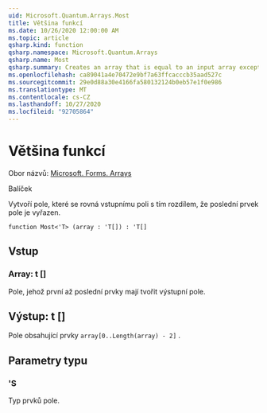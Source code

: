 ```yaml
---
uid: Microsoft.Quantum.Arrays.Most
title: Většina funkcí
ms.date: 10/26/2020 12:00:00 AM
ms.topic: article
qsharp.kind: function
qsharp.namespace: Microsoft.Quantum.Arrays
qsharp.name: Most
qsharp.summary: Creates an array that is equal to an input array except that the last array element is dropped.
ms.openlocfilehash: ca89041a4e70472e9bf7a63ffcacccb35aad527c
ms.sourcegitcommit: 29e0d88a30e4166fa580132124b0eb57e1f0e986
ms.translationtype: MT
ms.contentlocale: cs-CZ
ms.lasthandoff: 10/27/2020
ms.locfileid: "92705864"
---
```

# <a name="most-function"></a>Většina funkcí

Obor názvů: [Microsoft. Forms. Arrays](xref:Microsoft.Quantum.Arrays)

Balíček [](https://nuget.org/packages/)


Vytvoří pole, které se rovná vstupnímu poli s tím rozdílem, že poslední prvek pole je vyřazen.

```qsharp
function Most<'T> (array : 'T[]) : 'T[]
```


## <a name="input"></a>Vstup

### <a name="array--t"></a>Array: t []

Pole, jehož první až poslední prvky mají tvořit výstupní pole.



## <a name="output--t"></a>Výstup: t []

Pole obsahující prvky `array[0..Length(array) - 2]` .

## <a name="type-parameters"></a>Parametry typu

### <a name="t"></a>'S

Typ prvků pole.
